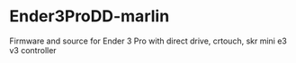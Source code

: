 # Ender3ProDD-marlin
Firmware and source for Ender 3 Pro with direct drive, crtouch, skr mini e3 v3 controller
